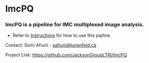 # ImcPQ

### ImcPQ is a pipeline for IMC multiplexed image analysis. 


* Refer to [Instructions](https://github.com/JacksonGroupLTRI/ImcPQ/blob/master/INSTRUCTIONS.ipynb) for how to use this pipline.


Contact: Somi Afiuni - safiuni@lunenfeld.ca

Project Link: https://github.com/JacksonGroupLTRI/ImcPQ
